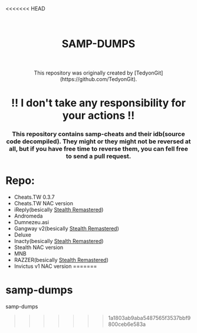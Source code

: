 <<<<<<< HEAD

<div align="center">
  <br>
 <h1>SAMP-DUMPS</h1>
  <br>
  <br>
</div>


<div align="center">
  This repository was originally created by [TedyonGit](https://github.com/TedyonGit). 
  <h1>!! I don't take any responsibility for your actions !!</h1>
  
  <h3>This repository contains samp-cheats and their idb(source code decompiled). They might or they might not be reversed at all, but if you have free time to reverse them, you can fell free to send a pull request.</h3>
</div>


# Repo:
- Cheats.TW 0.3.7
- Cheats.TW NAC version
- iReply(besically [Stealth Remastered](https://github.com/Stickey21/Stealth-Remastered/))
- Andromeda
- Dumnezeu.asi
- Gangway v2(besically [Stealth Remastered](https://github.com/Stickey21/Stealth-Remastered/))
- Deluxe
- Inacty(besically [Stealth Remastered](https://github.com/Stickey21/Stealth-Remastered/))
- Stealth NAC version
- MNB
- RAZZER(besically [Stealth Remastered](https://github.com/Stickey21/Stealth-Remastered/))
- Invictus v1 NAC version
=======
# samp-dumps
samp-dumps
>>>>>>> 1a1803ab9aba5487565f3537bbf9800ceb6e583a

